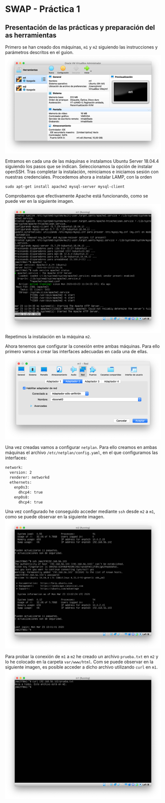 # SWAP - Práctica 1
Presentación de las prácticas y preparación del as herramientas
---

Primero se han creado dos máquinas, `m1` y `m2` siguiendo las instrucciones y parámetros descritos en el guion.
![Pantalla principal de Virtualbox](./img/swap.p1.vb.png)

Entramos en cada una de las máquinas e instalamos Ubuntu Server 18.04.4 siguiendo los pasos que se indican.
Seleccionamos la opción de instalar openSSH.
Tras completar la instalación, reiniciamos e iniciamos sesión con nuestras credenciales.
Procedemos ahora a instalar LAMP, con la orden

```
sudo apt-get install apache2 mysql-server mysql-client
```

Comprobamos que efectivamente Apache está funcionando, como se puede ver en la siguiente imagen.
![Comprobación de que Apache funciona](./img/swap.p1.apache-funcionando.png)
Repetimos la instalación en la máquina `m2`.

Ahora tenemos que configurar la conexión entre ambas máquinas.
Para ello primero vamos a crear las interfaces adecuadas en cada una de ellas.
![Interfaces de red](./img/swap.p1.config-red.png)

Una vez creadas vamos a configurar `netplan`.
Para ello creamos en ambas máquinas el archivo `/etc/netplan/config.yaml`, en el que configuramos las interfaces:
```
network:
  version: 2
  renderer: networkd
  ethernets:
    enp0s3:
      dhcp4: true
    enp0s8:
      dhcp4: true
```

Una vez configurado he conseguido acceder mediante `ssh` desde `m2` a `m1`, como se puede observar en la siguiente imagen.
![Acceso por ssh a m1 desde m2](./img/swap.p1.ssh-m2-a-m1.png)

Para probar la conexión de `m1` a `m2` he creado un archivo `prueba.txt` en `m2` y lo he colocado en la carpeta `var/www/html`.
Com se puede observar en la siguiente imagen, es posible acceder a dicho archivo utilizando `curl` en `m1`.
![Acceso por curl a m2 desde m1](./img/swap.p1.curl.png)